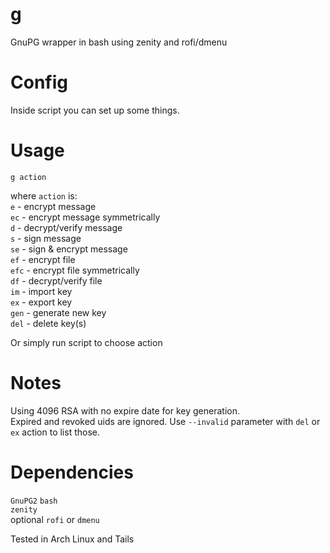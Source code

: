 # g
GnuPG wrapper in bash using zenity and rofi/dmenu

# Config
Inside script you can set up some things.

# Usage
`g action`

where `action` is:  
`e` - encrypt message  
`ec` - encrypt message symmetrically  
`d` - decrypt/verify message  
`s` - sign message  
`se` - sign & encrypt message  
`ef` - encrypt file  
`efc` - encrypt file symmetrically  
`df` - decrypt/verify file  
`im` - import key  
`ex` - export key  
`gen` - generate new key  
`del` - delete key(s)  

Or simply run script to choose action

# Notes
Using 4096 RSA with no expire date for key generation.  
Expired and revoked uids are ignored. Use `--invalid` parameter with `del` or `ex` action to list those.  

# Dependencies
`GnuPG2`
`bash`  
`zenity`  
optional `rofi` or `dmenu`  

Tested in Arch Linux and Tails
